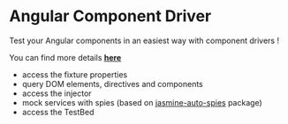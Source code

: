 # Angular Component Driver

Test your Angular components in an easiest way with component drivers !

You can find more details <u>**[here](/projects/angular-unit-component-driver/README.md)**</u>

- access the fixture properties
- query DOM elements, directives and components
- access the injector
- mock services with spies (based on [jasmine-auto-spies](https://github.com/hirezio/jasmine-auto-spies) package)
- access the TestBed
